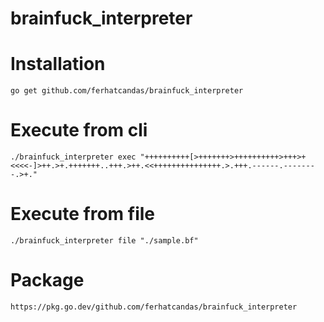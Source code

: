 # brainfuck_interpreter


# Installation

```code 
go get github.com/ferhatcandas/brainfuck_interpreter
```

# Execute from cli 

```code 
./brainfuck_interpreter exec "++++++++++[>+++++++>++++++++++>+++>+<<<<-]>++.>+.+++++++..+++.>++.<<+++++++++++++++.>.+++.------.--------.>+."
```

# Execute from file 

```code
./brainfuck_interpreter file "./sample.bf"
```

# Package 

```code
https://pkg.go.dev/github.com/ferhatcandas/brainfuck_interpreter
```